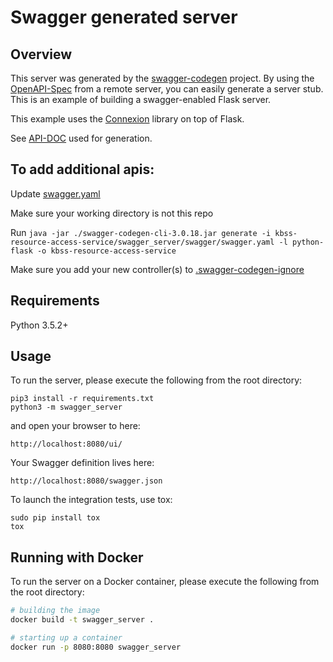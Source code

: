 # Swagger generated server

## Overview
This server was generated by the [swagger-codegen](https://github.com/swagger-api/swagger-codegen) project. By using the
[OpenAPI-Spec](https://github.com/swagger-api/swagger-core/wiki) from a remote server, you can easily generate a server stub.  This
is an example of building a swagger-enabled Flask server.

This example uses the [Connexion](https://github.com/zalando/connexion) library on top of Flask.

See [API-DOC](https://petstore.swagger.io/?url=https://raw.githubusercontent.com/tichaiti/kbss-resource-access-service/generate-server/swagger_server/swagger/swagger.yaml) used for generation.

## To add additional apis:
Update [swagger.yaml](swagger_server/swagger/swagger.yaml)

Make sure your working directory is not this repo

Run `java -jar ./swagger-codegen-cli-3.0.18.jar generate -i kbss-resource-access-service/swagger_server/swagger/swagger.yaml -l python-flask -o kbss-resource-access-service`

Make sure you add your new controller(s) to [.swagger-codegen-ignore](.swagger-codegen-ignore)
 

## Requirements
Python 3.5.2+

## Usage
To run the server, please execute the following from the root directory:

```
pip3 install -r requirements.txt
python3 -m swagger_server
```

and open your browser to here:

```
http://localhost:8080/ui/
```

Your Swagger definition lives here:

```
http://localhost:8080/swagger.json
```

To launch the integration tests, use tox:
```
sudo pip install tox
tox
```

## Running with Docker

To run the server on a Docker container, please execute the following from the root directory:

```bash
# building the image
docker build -t swagger_server .

# starting up a container
docker run -p 8080:8080 swagger_server
```
